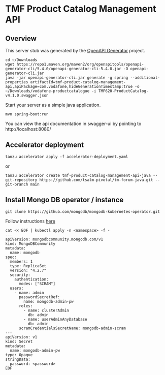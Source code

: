 # TMF Product Catalog Management API

## Overview
This server stub was generated by the [OpenAPI Generator](https://openapi-generator.tech) project.
```
cd ~/Downloads
wget https://repo1.maven.org/maven2/org/openapitools/openapi-generator-cli/5.4.0/openapi-generator-cli-5.4.0.jar -O openapi-generator-cli.jar
java -jar openapi-generator-cli.jar generate -g spring --additional-properties artifactId=tmf-product-catalog-management-api,apiPackage=com.vodafone,hideGenerationTimestamp:true -o ~/Downloads/vodafone-productcatalogue -i TMF620-ProductCatalog-v4.1.0.swagger.json
```

Start your server as a simple java application.
```
mvn spring-boot:run
```

You can view the api documentation in swagger-ui by pointing to
http://localhost:8080/

## Accelerator deployment
```
tanzu accelerator apply -f accelerator-deployment.yaml
```
or
```
tanzu accelerator create tmf-product-catalog-management-api-java --git-repository https://github.com/tsalm-pivotal/tm-forum-java.git --git-branch main
```

## Install Mongo DB operator / instance
```
git clone https://github.com/mongodb/mongodb-kubernetes-operator.git
```
Follow instructions [here](https://github.com/mongodb/mongodb-kubernetes-operator/blob/master/docs/install-upgrade.md#operator-in-different-namespace-than-resources)

```
cat << EOF | kubectl apply -n <namespace> -f -
---
apiVersion: mongodbcommunity.mongodb.com/v1
kind: MongoDBCommunity
metadata:
  name: mongodb
spec:
  members: 1
  type: ReplicaSet
  version: "4.2.7"
  security:
    authentication:
      modes: ["SCRAM"]
  users:
    - name: admin
      passwordSecretRef:
        name: mongodb-admin-pw
      roles:
        - name: clusterAdmin
          db: admin
        - name: userAdminAnyDatabase
          db: admin
      scramCredentialsSecretName: mongodb-admin-scram
---
apiVersion: v1
kind: Secret
metadata:
  name: mongodb-admin-pw
type: Opaque
stringData:
  password: <password>
EOF
```